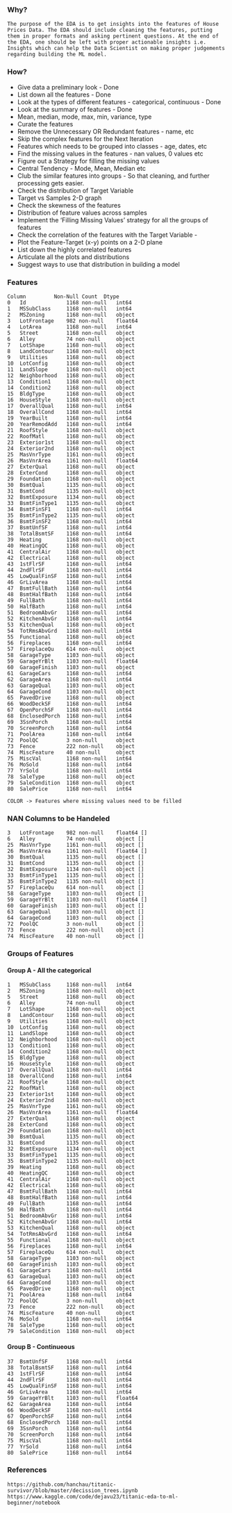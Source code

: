 ### Why?
    The purpose of the EDA is to get insights into the features of House Prices Data. The EDA should include cleaning the features, putting them in proper formats and asking pertinent questions. At the end of the EDA, one should be left with proper actionable insights i.e. Insights which can help the Data Scientist on making proper judgements regarding building the ML model.

### How?
  * Give data a preliminary look - Done
  * List down all the features - Done
  * Look at the types of different features - categorical, continuous - Done
  * Look at the summary of features - Done
  * Mean, median, mode, max, min, variance, type
  * Curate the features 
  * Remove the Unnecessary OR Redundant features - name, etc
  * Skip the complex features for the Next Iteration
  * Features which needs to be grouped into classes - age, dates, etc
  * Find the missing values in the features - nan values, 0 values etc
  * Figure out a Strategy for filling the missing values 
  * Central Tendency - Mode, Mean, Median etc
  * Club the similar features into groups - So that cleaning, and further processing gets easier.
  * Check the distribution of Target Variable 
  * Target vs Samples 2-D graph
  * Check the skewness of the features
  * Distribution of feature values across samples
  * Implement the ‘Filling Missing Values’ strategy for all the groups of features
  * Check the correlation of the features with the Target Variable -
  * Plot the Feature-Target (x-y) points on a 2-D plane
  * List down the highly correlated features
  * Articulate all the plots and distributions
  * Suggest ways to use that distribution in building a model



### Features
    Column         Non-Null Count  Dtype  
    0   Id             1168 non-null   int64  
    1   MSSubClass     1168 non-null   int64  
    2   MSZoning       1168 non-null   object
    3   LotFrontage    982 non-null    float64
    4   LotArea        1168 non-null   int64  
    5   Street         1168 non-null   object
    6   Alley          74 non-null     object
    7   LotShape       1168 non-null   object
    8   LandContour    1168 non-null   object
    9   Utilities      1168 non-null   object
    10  LotConfig      1168 non-null   object
    11  LandSlope      1168 non-null   object
    12  Neighborhood   1168 non-null   object
    13  Condition1     1168 non-null   object
    14  Condition2     1168 non-null   object
    15  BldgType       1168 non-null   object
    16  HouseStyle     1168 non-null   object
    17  OverallQual    1168 non-null   int64  
    18  OverallCond    1168 non-null   int64  
    19  YearBuilt      1168 non-null   int64  
    20  YearRemodAdd   1168 non-null   int64  
    21  RoofStyle      1168 non-null   object
    22  RoofMatl       1168 non-null   object
    23  Exterior1st    1168 non-null   object
    24  Exterior2nd    1168 non-null   object
    25  MasVnrType     1161 non-null   object
    26  MasVnrArea     1161 non-null   float64
    27  ExterQual      1168 non-null   object
    28  ExterCond      1168 non-null   object
    29  Foundation     1168 non-null   object
    30  BsmtQual       1135 non-null   object
    31  BsmtCond       1135 non-null   object
    32  BsmtExposure   1134 non-null   object
    33  BsmtFinType1   1135 non-null   object
    34  BsmtFinSF1     1168 non-null   int64  
    35  BsmtFinType2   1135 non-null   object
    36  BsmtFinSF2     1168 non-null   int64  
    37  BsmtUnfSF      1168 non-null   int64  
    38  TotalBsmtSF    1168 non-null   int64  
    39  Heating        1168 non-null   object
    40  HeatingQC      1168 non-null   object
    41  CentralAir     1168 non-null   object
    42  Electrical     1168 non-null   object
    43  1stFlrSF       1168 non-null   int64  
    44  2ndFlrSF       1168 non-null   int64  
    45  LowQualFinSF   1168 non-null   int64  
    46  GrLivArea      1168 non-null   int64  
    47  BsmtFullBath   1168 non-null   int64  
    48  BsmtHalfBath   1168 non-null   int64  
    49  FullBath       1168 non-null   int64  
    50  HalfBath       1168 non-null   int64  
    51  BedroomAbvGr   1168 non-null   int64  
    52  KitchenAbvGr   1168 non-null   int64  
    53  KitchenQual    1168 non-null   object
    54  TotRmsAbvGrd   1168 non-null   int64  
    55  Functional     1168 non-null   object
    56  Fireplaces     1168 non-null   int64  
    57  FireplaceQu    614 non-null    object
    58  GarageType     1103 non-null   object
    59  GarageYrBlt    1103 non-null   float64
    60  GarageFinish   1103 non-null   object
    61  GarageCars     1168 non-null   int64  
    62  GarageArea     1168 non-null   int64  
    63  GarageQual     1103 non-null   object
    64  GarageCond     1103 non-null   object
    65  PavedDrive     1168 non-null   object
    66  WoodDeckSF     1168 non-null   int64  
    67  OpenPorchSF    1168 non-null   int64  
    68  EnclosedPorch  1168 non-null   int64  
    69  3SsnPorch      1168 non-null   int64  
    70  ScreenPorch    1168 non-null   int64  
    71  PoolArea       1168 non-null   int64  
    72  PoolQC         3 non-null      object
    73  Fence          222 non-null    object
    74  MiscFeature    40 non-null     object
    75  MiscVal        1168 non-null   int64  
    76  MoSold         1168 non-null   int64  
    77  YrSold         1168 non-null   int64  
    78  SaleType       1168 non-null   object
    79  SaleCondition  1168 non-null   object
    80  SalePrice      1168 non-null   int64 

    COLOR -> Features where missing values need to be filled

###  NAN Columns to be Handeled
    3   LotFrontage    982 non-null    float64 []
    6   Alley          74 non-null     object []
    25  MasVnrType     1161 non-null   object []
    26  MasVnrArea     1161 non-null   float64 []
    30  BsmtQual       1135 non-null   object []
    31  BsmtCond       1135 non-null   object []
    32  BsmtExposure   1134 non-null   object []
    33  BsmtFinType1   1135 non-null   object [] 
    35  BsmtFinType2   1135 non-null   object []
    57  FireplaceQu    614 non-null    object []
    58  GarageType     1103 non-null   object []
    59  GarageYrBlt    1103 non-null   float64 []
    60  GarageFinish   1103 non-null   object []
    63  GarageQual     1103 non-null   object []
    64  GarageCond     1103 non-null   object []
    72  PoolQC         3 non-null      object []
    73  Fence          222 non-null    object []
    74  MiscFeature    40 non-null     object []


### Groups of Features
#### Group A - All the categorical
    1   MSSubClass     1168 non-null   int64  
    2   MSZoning       1168 non-null   object
    5   Street         1168 non-null   object
    6   Alley          74 non-null     object
    7   LotShape       1168 non-null   object
    8   LandContour    1168 non-null   object
    9   Utilities      1168 non-null   object
    10  LotConfig      1168 non-null   object
    11  LandSlope      1168 non-null   object
    12  Neighborhood   1168 non-null   object
    13  Condition1     1168 non-null   object
    14  Condition2     1168 non-null   object
    15  BldgType       1168 non-null   object
    16  HouseStyle     1168 non-null   object
    17  OverallQual    1168 non-null   int64  
    18  OverallCond    1168 non-null   int64  
    21  RoofStyle      1168 non-null   object
    22  RoofMatl       1168 non-null   object
    23  Exterior1st    1168 non-null   object
    24  Exterior2nd    1168 non-null   object
    25  MasVnrType     1161 non-null   object
    26  MasVnrArea     1161 non-null   float64
    27  ExterQual      1168 non-null   object
    28  ExterCond      1168 non-null   object
    29  Foundation     1168 non-null   object
    30  BsmtQual       1135 non-null   object
    31  BsmtCond       1135 non-null   object
    32  BsmtExposure   1134 non-null   object
    33  BsmtFinType1   1135 non-null   object
    35  BsmtFinType2   1135 non-null   object
    39  Heating        1168 non-null   object
    40  HeatingQC      1168 non-null   object
    41  CentralAir     1168 non-null   object
    42  Electrical     1168 non-null   object
    47  BsmtFullBath   1168 non-null   int64  
    48  BsmtHalfBath   1168 non-null   int64  
    49  FullBath       1168 non-null   int64  
    50  HalfBath       1168 non-null   int64  
    51  BedroomAbvGr   1168 non-null   int64  
    52  KitchenAbvGr   1168 non-null   int64  
    53  KitchenQual    1168 non-null   object
    54  TotRmsAbvGrd   1168 non-null   int64  
    55  Functional     1168 non-null   object
    56  Fireplaces     1168 non-null   int64  
    57  FireplaceQu    614 non-null    object
    58  GarageType     1103 non-null   object
    60  GarageFinish   1103 non-null   object
    61  GarageCars     1168 non-null   int64  
    63  GarageQual     1103 non-null   object
    64  GarageCond     1103 non-null   object
    65  PavedDrive     1168 non-null   object
    71  PoolArea       1168 non-null   int64  
    72  PoolQC         3 non-null      object
    73  Fence          222 non-null    object
    74  MiscFeature    40 non-null     object
    76  MoSold         1168 non-null   int64  
    78  SaleType       1168 non-null   object
    79  SaleCondition  1168 non-null   object

#### Group B - Continueous
    37  BsmtUnfSF      1168 non-null   int64  
    38  TotalBsmtSF    1168 non-null   int64  
    43  1stFlrSF       1168 non-null   int64  
    44  2ndFlrSF       1168 non-null   int64  
    45  LowQualFinSF   1168 non-null   int64  
    46  GrLivArea      1168 non-null   int64  
    59  GarageYrBlt    1103 non-null   float64
    62  GarageArea     1168 non-null   int64  
    66  WoodDeckSF     1168 non-null   int64  
    67  OpenPorchSF    1168 non-null   int64  
    68  EnclosedPorch  1168 non-null   int64  
    69  3SsnPorch      1168 non-null   int64  
    70  ScreenPorch    1168 non-null   int64  
    75  MiscVal        1168 non-null   int64  
    77  YrSold         1168 non-null   int64  
    80  SalePrice      1168 non-null   int64 

### References
    https://github.com/hanchau/titanic-survivor/blob/master/decission_trees.ipynb
    https://www.kaggle.com/code/dejavu23/titanic-eda-to-ml-beginner/notebook

